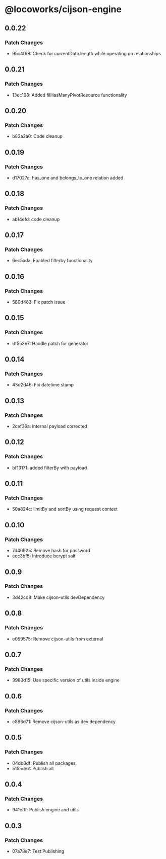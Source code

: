 # @locoworks/cijson-engine

## 0.0.22

### Patch Changes

- 95c4f68: Check for currentData length while operating on relationships

## 0.0.21

### Patch Changes

- 13ec108: Added filHasManyPivotResource functionality

## 0.0.20

### Patch Changes

- b83a3a0: Code cleanup

## 0.0.19

### Patch Changes

- d17027c: has_one and belongs_to_one relation added

## 0.0.18

### Patch Changes

- ab14efd: code cleanup

## 0.0.17

### Patch Changes

- 6ec5ada: Enabled filterby functionality

## 0.0.16

### Patch Changes

- 580d483: Fix patch issue

## 0.0.15

### Patch Changes

- 6f553e7: Handle patch for generator

## 0.0.14

### Patch Changes

- 43d2d46: Fix datetime stamp

## 0.0.13

### Patch Changes

- 2cef36a: internal payload corrected

## 0.0.12

### Patch Changes

- bf13171: added filterBy with payload

## 0.0.11

### Patch Changes

- 50a824c: limitBy and sortBy using request context

## 0.0.10

### Patch Changes

- 7d46925: Remove hash for password
- ecc3bf5: Introduce bcrypt salt

## 0.0.9

### Patch Changes

- 3d42cd8: Make cijson-utils devDependency

## 0.0.8

### Patch Changes

- e059575: Remove cijson-utils from external

## 0.0.7

### Patch Changes

- 3983d15: Use specific version of utils inside engine

## 0.0.6

### Patch Changes

- c896d71: Remove cijson-utils as dev dependency

## 0.0.5

### Patch Changes

- 04db8df: Publish all packages
- 5155de2: Publish all

## 0.0.4

### Patch Changes

- 941efff: Publish engine and utils

## 0.0.3

### Patch Changes

- 07a78e7: Test Publishing
